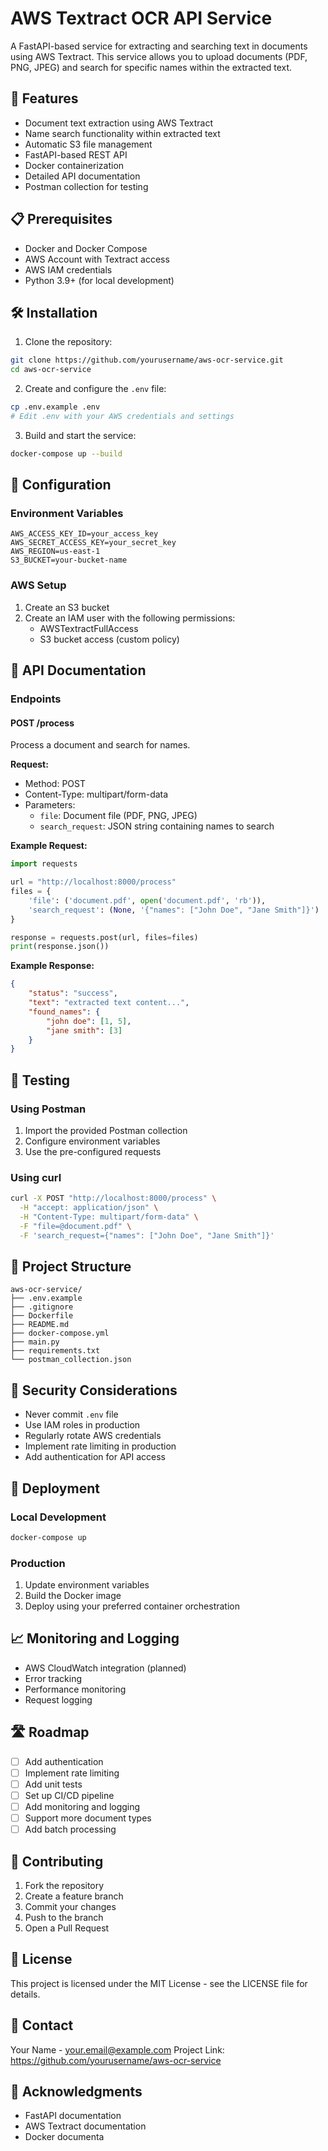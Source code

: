 # AWS Textract OCR API Service

A FastAPI-based service for extracting and searching text in documents using AWS Textract. This service allows you to upload documents (PDF, PNG, JPEG) and search for specific names within the extracted text.

## 🚀 Features

- Document text extraction using AWS Textract
- Name search functionality within extracted text
- Automatic S3 file management
- FastAPI-based REST API
- Docker containerization
- Detailed API documentation
- Postman collection for testing

## 📋 Prerequisites

- Docker and Docker Compose
- AWS Account with Textract access
- AWS IAM credentials
- Python 3.9+ (for local development)

## 🛠️ Installation

1. Clone the repository:
```bash
git clone https://github.com/yourusername/aws-ocr-service.git
cd aws-ocr-service
```

2. Create and configure the `.env` file:
```bash
cp .env.example .env
# Edit .env with your AWS credentials and settings
```

3. Build and start the service:
```bash
docker-compose up --build
```

## 🔧 Configuration

### Environment Variables

```env
AWS_ACCESS_KEY_ID=your_access_key
AWS_SECRET_ACCESS_KEY=your_secret_key
AWS_REGION=us-east-1
S3_BUCKET=your-bucket-name
```

### AWS Setup

1. Create an S3 bucket
2. Create an IAM user with the following permissions:
   - AWSTextractFullAccess
   - S3 bucket access (custom policy)

## 📖 API Documentation

### Endpoints

#### POST /process
Process a document and search for names.

**Request:**
- Method: POST
- Content-Type: multipart/form-data
- Parameters:
  - `file`: Document file (PDF, PNG, JPEG)
  - `search_request`: JSON string containing names to search

**Example Request:**
```python
import requests

url = "http://localhost:8000/process"
files = {
    'file': ('document.pdf', open('document.pdf', 'rb')),
    'search_request': (None, '{"names": ["John Doe", "Jane Smith"]}')
}

response = requests.post(url, files=files)
print(response.json())
```

**Example Response:**
```json
{
    "status": "success",
    "text": "extracted text content...",
    "found_names": {
        "john doe": [1, 5],
        "jane smith": [3]
    }
}
```

## 🧪 Testing

### Using Postman

1. Import the provided Postman collection
2. Configure environment variables
3. Use the pre-configured requests

### Using curl

```bash
curl -X POST "http://localhost:8000/process" \
  -H "accept: application/json" \
  -H "Content-Type: multipart/form-data" \
  -F "file=@document.pdf" \
  -F 'search_request={"names": ["John Doe", "Jane Smith"]}'
```

## 📁 Project Structure

```
aws-ocr-service/
├── .env.example
├── .gitignore
├── Dockerfile
├── README.md
├── docker-compose.yml
├── main.py
├── requirements.txt
└── postman_collection.json
```

## 🔐 Security Considerations

- Never commit `.env` file
- Use IAM roles in production
- Regularly rotate AWS credentials
- Implement rate limiting in production
- Add authentication for API access

## 🚀 Deployment

### Local Development
```bash
docker-compose up
```

### Production
1. Update environment variables
2. Build the Docker image
3. Deploy using your preferred container orchestration

## 📈 Monitoring and Logging

- AWS CloudWatch integration (planned)
- Error tracking
- Performance monitoring
- Request logging

## 🛣️ Roadmap

- [ ] Add authentication
- [ ] Implement rate limiting
- [ ] Add unit tests
- [ ] Set up CI/CD pipeline
- [ ] Add monitoring and logging
- [ ] Support more document types
- [ ] Add batch processing

## 🤝 Contributing

1. Fork the repository
2. Create a feature branch
3. Commit your changes
4. Push to the branch
5. Open a Pull Request

## 📄 License

This project is licensed under the MIT License - see the LICENSE file for details.

## 📧 Contact

Your Name - your.email@example.com
Project Link: https://github.com/yourusername/aws-ocr-service

## 🙏 Acknowledgments

- FastAPI documentation
- AWS Textract documentation
- Docker documenta
